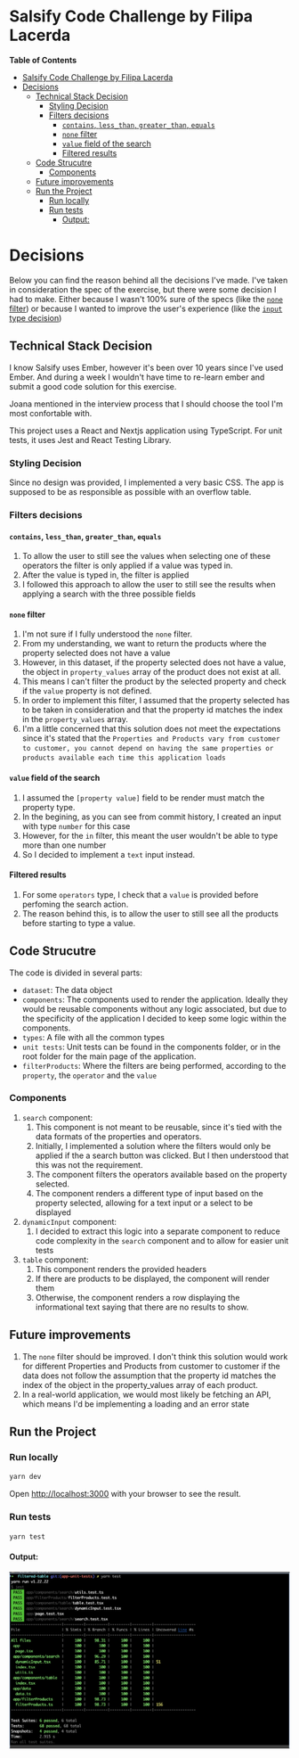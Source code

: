 # Salsify Code Challenge by Filipa Lacerda

**Table of Contents**

- [Salsify Code Challenge by Filipa Lacerda](#salsify-code-challenge-by-filipa-lacerda)
- [Decisions](#decisions)
  - [Technical Stack Decision](#technical-stack-decision)
    - [Styling Decision](#styling-decision)
    - [Filters decisions](#filters-decisions)
      - [`contains`, `less_than`, `greater_than`, `equals`](#contains-less_than-greater_than-equals)
      - [`none` filter](#none-filter)
      - [`value` field of the search](#value-field-of-the-search)
      - [Filtered results](#filtered-results)
  - [Code Strucutre](#code-strucutre)
    - [Components](#components)
  - [Future improvements](#future-improvements)
  - [Run the Project](#run-the-project)
    - [Run locally](#run-locally)
    - [Run tests](#run-tests)
      - [Output:](#output)

# Decisions

Below you can find the reason behind all the decisions I've made.
I've taken in consideration the spec of the exercise, but there were
some decision I had to make. Either because I wasn't 100% sure of the specs (like the [`none` filter](#none-filter)) or because I wanted
to improve the user's experience (like the [`input` type decision](#value-field-of-the-search))

## Technical Stack Decision

I know Salsify uses Ember, however it's been over 10 years since I've used Ember.
And during a week I wouldn't have time to re-learn ember and submit a good code solution for this exercise.

Joana mentioned in the interview process that I should choose the tool I'm most confortable with.

This project uses a React and Nextjs application using TypeScript.
For unit tests, it uses Jest and React Testing Library.

### Styling Decision

Since no design was provided, I implemented a very basic CSS.
The app is supposed to be as responsible as possible with an overflow table.

### Filters decisions

#### `contains`, `less_than`, `greater_than`, `equals`

1. To allow the user to still see the values when selecting one of these operators the filter is only applied if a value was typed in.
2. After the value is typed in, the filter is applied
3. I followed this approach to allow the user to still see the results when applying a search with the three possible fields

#### `none` filter

1. I'm not sure if I fully understood the `none` filter.
2. From my understanding, we want to return the products where the property selected does not have a value
3. However, in this dataset, if the property selected does not have a value, the object in `property_values` array of the product does not exist at all.
4. This means I can't filter the product by the selected property and check if the `value` property is not defined.
5. In order to implement this filter, I assumed that the property selected has to be taken in consideration and that the property id matches the index in the `property_values` array.
6. I'm a little concerned that this solution does not meet the expectations since it's stated that the `Properties and Products vary from customer to customer, you cannot depend on having the same properties or products available each time this application loads`

#### `value` field of the search

1. I assumed the `[property value]` field to be render must match the property type.
2. In the begining, as you can see from commit history, I created an input with type `number` for this case
3. However, for the `in` filter, this meant the user wouldn't be able to type more than one number
4. So I decided to implement a `text` input instead.

#### Filtered results

1. For some `operators` type, I check that a `value` is provided before perfoming the search action.
2. The reason behind this, is to allow the user to still see all the products before starting to type a value.

## Code Strucutre

The code is divided in several parts:

- `dataset`: The data object
- `components`: The components used to render the application. Ideally they would be reusable components without any logic associated, but due to the specificity of the application I decided to keep some logic within the components.
- `types`: A file with all the common types
- `unit tests`: Unit tests can be found in the components folder, or in the root folder for the main page of the application.
- `filterProducts`: Where the filters are being performed, according to the `property`, the `operator` and the `value`

### Components

1. `search` component:
   1. This component is not meant to be reusable, since it's tied with the data formats of the properties and operators.
   2. Initially, I implemented a solution where the filters would only be applied if the a search button was clicked. But I then understood that this was not the requirement.
   3. The component filters the operators available based on the property selected.
   4. The component renders a different type of input based on the property selected, allowing for a text input or a select to be displayed
2. `dynamicInput` component:
   1. I decided to extract this logic into a separate component to reduce code complexity in the `search` component and to allow for easier unit tests
3. `table` component:
   1. This component renders the provided headers
   2. If there are products to be displayed, the component will render them
   3. Otherwise, the component renders a row displaying the informational text saying that there are no results to show.

## Future improvements

1. The `none` filter should be improved. I don't think this solution would work for different Properties and Products from customer to customer if the data does not follow the assumption that the property id matches the index of the object in the property_values array of each product.
2. In a real-world application, we would most likely be fetching an API, which means I'd be implementing a loading and an error state

## Run the Project

### Run locally

```bash
yarn dev
```

Open [http://localhost:3000](http://localhost:3000) with your browser to see the result.

### Run tests

```bash
yarn test
```

#### Output:

![Tests output](./unit_tests.png)
